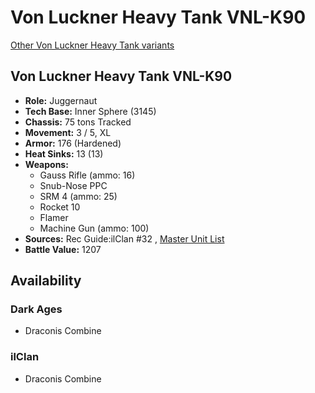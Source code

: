 # Von Luckner Heavy Tank VNL-K90 

[Other Von Luckner Heavy Tank variants](../von_luckner_heavy_tank.md) 

## Von Luckner Heavy Tank VNL-K90 

- **Role:** Juggernaut 
- **Tech Base:** Inner Sphere (3145) 
- **Chassis:** 75 tons Tracked 
- **Movement:** 3 / 5, XL 
- **Armor:** 176 (Hardened) 
- **Heat Sinks:** 13 (13) 
- **Weapons:** 
  - Gauss Rifle (ammo: 16) 
  - Snub-Nose PPC 
  - SRM 4 (ammo: 25) 
  - Rocket 10 
  - Flamer 
  - Machine Gun (ammo: 100) 
- **Sources:** Rec Guide:ilClan #32 , [Master Unit List](http://masterunitlist.info/Unit/Details/9484) 
- **Battle Value:** 1207 

## Availability 

### Dark Ages 

- Draconis Combine 

### ilClan 

- Draconis Combine 

